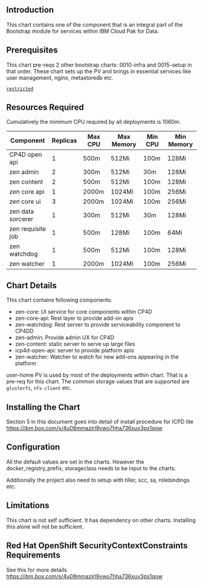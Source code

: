 ## Introduction  

This chart contains one of the component that is an integral part of the Bootstrap module for services within IBM Cloud Pak for Data.

## Prerequisites

This chart pre-reqs 2 other bootstrap charts: 0010-infra and 0015-setup in that order. These chart sets up the PV and brings in essential services like user management, nginx, metastoredb etc.

[`restricted`](https://ibm.biz/cpkspec-scc)

## Resources Required

Cumulatively the minimum CPU required by all deployments is 1060m.

| Component                   	| Replicas 	| Max CPU | Max Memory 	| Min CPU | Min Memory 	|
|-------------------------------|-----------|---------|-------------|---------|-------------|
| CP4D open api        	        | 1        	| 500m    | 512Mi 	    | 100m    | 128Mi	      |
| zen admin                    	| 2        	| 300m    | 512Mi 	    | 30m     | 128Mi 	    |
| zen content      	            | 2        	| 500m    | 512Mi  	    | 100m    | 128Mi  	    |
| zen core api            	    | 1        	| 2000m   | 1024Mi  	  | 100m    | 256Mi 	    |
| zen core ui          	        | 3        	| 2000m   | 1024Mi  	  | 100m    | 256Mi  	    |
| zen data sorcerer             | 1        	| 300m    | 512Mi  	    | 30m     | 128Mi  	    |
| zen requisite job   	        | 1        	| 500m    | 128Mi 	    | 100m    | 64Mi	      |
| zen watchdog  	              | 1        	| 500m    | 512Mi 	    | 100m    | 128Mi 	    |
| zen watcher           	      | 1        	| 2000m   | 1024Mi  	  | 100m    | 256Mi 	    |

## Chart Details

This chart contains following components:

- zen-core: UI service for core components within CP4D
- zen-core-api: Rest layer to provide add-on apis
- zen-watchdog: Rest server to provide serviceability component to CP4DD
- zen-admin: Provide admin UX for CP4D
- zen-content: static server to serve up large files
- icp4d-open-api: server to provide platform apis 
- zen-watcher: Watcher to watch for new add-ons appearing in the platform

user-home PV is used by most of the deployments within chart. That is a pre-req for this chart. The common storage values that are supported are `glusterfs`, `nfs-client` etc.

## Installing the Chart

Section 5 in this document goes into detail of install procedure for ICPD lite https://ibm.box.com/s/4u08mmazirl9vwo7hha736xuv3ps1qow

## Configuration

All the default values are set in the charts. However the docker_registry_prefix, storageclass needs to be input to the charts.

Additionally the project also need to setup with tiller, scc, sa, rolebindings etc.

## Limitations

This chart is not self sufficient. It has dependency on other charts. Installing this alone will not be sufficient.

## Red Hat OpenShift SecurityContextConstraints Requirements

See this for more details
https://ibm.box.com/s/4u08mmazirl9vwo7hha736xuv3ps1qow

